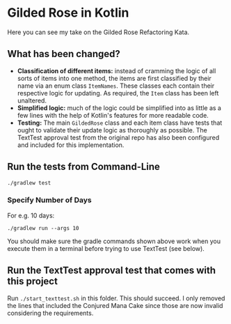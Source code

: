 # Gilded Rose in Kotlin

Here you can see my take on the Gilded Rose Refactoring Kata.

## What has been changed?

+ **Classification of different items:** instead of cramming the logic of all sorts of items into one method, the items are first classified by their name via an enum class ```ItemNames```. These classes each contain their respective logic for updating. As required, the ```Item``` class has been left unaltered.
+ **Simplified logic:** much of the logic could be simplified into as little as a few lines with the help of Kotlin's features for more readable code.
+ **Testing:** The main ```GildedRose``` class and each item class have tests that ought to validate their update logic as thoroughly as possible. The TextTest approval test from the original repo has also been configured and included for this implementation.

## Run the tests from Command-Line

```
./gradlew test
```

### Specify Number of Days

For e.g. 10 days:

```
./gradlew run --args 10
```

You should make sure the gradle commands shown above work when you execute them in a terminal before trying to use TextTest (see below).


## Run the TextTest approval test that comes with this project

Run ```./start_texttest.sh``` in this folder. This should succeed. I only removed the lines that included the Conjured Mana Cake since those are now invalid considering the requirements.